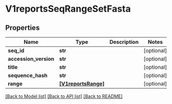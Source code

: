 # V1reportsSeqRangeSetFasta


## Properties
Name | Type | Description | Notes
------------ | ------------- | ------------- | -------------
**seq_id** | **str** |  | [optional] 
**accession_version** | **str** |  | [optional] 
**title** | **str** |  | [optional] 
**sequence_hash** | **str** |  | [optional] 
**range** | [**[V1reportsRange]**](V1reportsRange.md) |  | [optional] 

[[Back to Model list]](../README.md#documentation-for-models) [[Back to API list]](../README.md#documentation-for-api-endpoints) [[Back to README]](../README.md)


